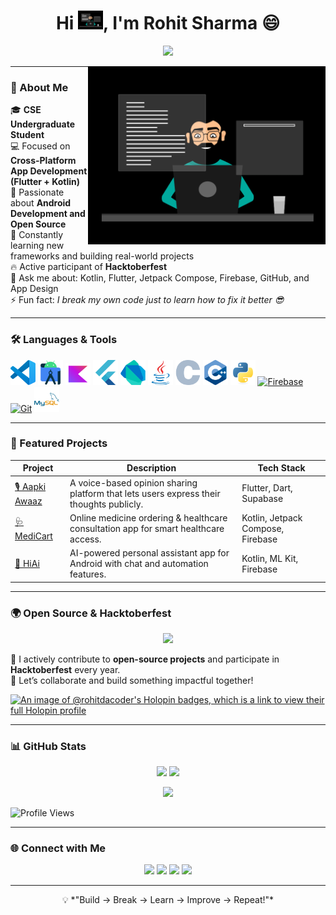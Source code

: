 <h1 align="center"> 
  Hi
  <img src="https://raw.githubusercontent.com/DeveshYadav13/DeveshYadav13/master/Resources/Developer.gif" 
       alt="Waving hand animated gif" width="40"/>, 
  I'm <b>Rohit Sharma 😄</b>
</h1> 

<p align="center">
  <img src="https://readme-typing-svg.demolab.com/?font=Merienda&size=30&duration=3500&pause=700&color=00F5FF&center=true&vCenter=true&width=1000&lines=Cross+Platform+Developer+(Flutter+%26+Native+Android);Open+Source+Contributor;Hacktoberfest+Participant;Learning+by+Building+Real+Projects" />
</p>

<img width=380 align="right" alt="Developer GIF" src="https://raw.githubusercontent.com/DeveshYadav13/DeveshYadav13/master/Resources/Developer.gif" /> 

---

### 🧠 About Me  

🎓 **CSE Undergraduate Student**  
💻 Focused on **Cross-Platform App Development (Flutter + Kotlin)**  
🧩 Passionate about **Android Development and Open Source**  
🌱 Constantly learning new frameworks and building real-world projects  
🔥 Active participant of **Hacktoberfest**  
💬 Ask me about: Kotlin, Flutter, Jetpack Compose, Firebase, GitHub, and App Design  
⚡ Fun fact: *I break my own code just to learn how to fix it better 😎*

---

### 🛠️ Languages & Tools  

<p align="left">
 <a href="https://code.visualstudio.com/" target="_blank"><img src="https://raw.githubusercontent.com/github/explore/main/topics/visual-studio-code/visual-studio-code.png" alt="VS Code" width="40" height="40"/></a> 
 <a href="https://developer.android.com/studio" target="_blank"><img src="https://raw.githubusercontent.com/devicons/devicon/master/icons/androidstudio/androidstudio-original.svg" alt="Android Studio" width="40" height="40"/></a> 
 <a href="https://kotlinlang.org/" target="_blank"><img src="https://raw.githubusercontent.com/devicons/devicon/master/icons/kotlin/kotlin-original.svg" alt="Kotlin" width="40" height="35"/></a> 
 <a href="https://flutter.dev/" target="_blank"><img src="https://raw.githubusercontent.com/devicons/devicon/master/icons/flutter/flutter-original.svg" alt="Flutter" width="40" height="40"/></a> 
 <a href="https://dart.dev/" target="_blank"><img src="https://raw.githubusercontent.com/devicons/devicon/master/icons/dart/dart-original.svg" alt="Dart" width="40" height="40"/></a> 
 <a href="https://www.java.com" target="_blank"><img src="https://raw.githubusercontent.com/devicons/devicon/master/icons/java/java-original.svg" alt="Java" width="40" height="40"/></a> 
 <a href="https://www.cprogramming.com/" target="_blank"><img src="https://raw.githubusercontent.com/devicons/devicon/master/icons/c/c-original.svg" alt="C" width="40" height="40"/></a> 
 <a href="https://isocpp.org/" target="_blank"><img src="https://raw.githubusercontent.com/devicons/devicon/master/icons/cplusplus/cplusplus-original.svg" alt="C++" width="40" height="40"/></a> 
 <a href="https://www.python.org/" target="_blank"><img src="https://raw.githubusercontent.com/devicons/devicon/master/icons/python/python-original.svg" alt="Python" width="40" height="40"/></a> 
 <a href="https://firebase.google.com/" target="_blank"><img src="https://www.vectorlogo.zone/logos/firebase/firebase-icon.svg" alt="Firebase" width="40" height="40"/></a> 
 <a href="https://git-scm.com/" target="_blank"><img src="https://www.vectorlogo.zone/logos/git-scm/git-scm-icon.svg" alt="Git" width="40" height="40"/></a> 
 <a href="https://www.mysql.com/" target="_blank"><img src="https://raw.githubusercontent.com/devicons/devicon/master/icons/mysql/mysql-original-wordmark.svg" alt="MySQL" width="40" height="40"/></a> 
</p> 

---

### 🚀 Featured Projects  

| Project | Description | Tech Stack |
|----------|--------------|-------------|
| [🎙️ Aapki Awaaz](https://github.com/Rohitdacoder/aapkiawaaz.git) | A voice-based opinion sharing platform that lets users express their thoughts publicly. | Flutter, Dart, Supabase |
| [🩺 MediCart](https://github.com/Rohitdacoder/MediCart) | Online medicine ordering & healthcare consultation app for smart healthcare access. | Kotlin, Jetpack Compose, Firebase |
| [🤖 HiAi](https://github.com/Rohitdacoder/HiAi) | AI-powered personal assistant app for Android with chat and automation features. | Kotlin, ML Kit, Firebase |

---

### 🌍 Open Source & Hacktoberfest  

<p align="center">
  <img src="https://github.com/abhisheknaiidu/abhisheknaiidu/raw/master/code.gif" width="500">
</p>

🎯 I actively contribute to **open-source projects** and participate in **Hacktoberfest** every year.  
🤝 Let’s collaborate and build something impactful together!  

[![An image of @rohitdacoder's Holopin badges, which is a link to view their full Holopin profile](https://holopin.me/rohitdacoder)](https://holopin.io/@rohitdacoder)

---

### 📊 GitHub Stats  

<p align="center">
  <img src="https://github-readme-stats.vercel.app/api?username=rohitdacoder&show_icons=true&theme=tokyonight" height="165" />
  <img src="https://github-readme-streak-stats.herokuapp.com/?user=rohitdacoder&theme=tokyonight" height="165" />
</p>

<p align="center">
  <img src="https://github-readme-stats.vercel.app/api/top-langs/?username=rohitdacoder&layout=compact&theme=tokyonight" height="150" />
</p>

![Profile Views](https://komarev.com/ghpvc/?username=rohitdacoder&color=blueviolet&style=flat-square&label=Profile+Views)

---

### 🌐 Connect with Me  

<p align="center">
  <a href="https://github.com/Rohitdacoder"><img src="https://img.shields.io/badge/GitHub-000000?style=for-the-badge&logo=github&logoColor=white"></a>
  <a href="https://www.linkedin.com/in/rohit-sharma-2004rohit/"><img src="https://img.shields.io/badge/LinkedIn-0077D9?style=for-the-badge&logo=Linkedin&logoColor=white"></a>
  <a href="mailto:rohitsharma3860@gmail.com"><img src="https://img.shields.io/badge/Gmail-D14836?style=for-the-badge&logo=Gmail&logoColor=white"></a>
  <a href="https://www.instagram.com/_rohitsharma.4/"><img src="https://img.shields.io/badge/Instagram-FF6699?style=for-the-badge&logo=Instagram&logoColor=white"></a>
</p>

---

<p align="center">  
💡 *"Build → Break → Learn → Improve → Repeat!"*  
</p>

